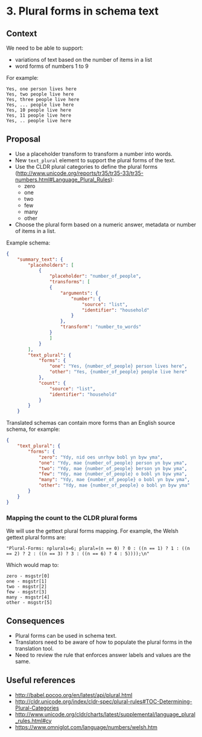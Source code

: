 # 3. Plural forms in schema text

## Context

We need to be able to support:
- variations of text based on the number of items in a list
- word forms of numbers 1 to 9

For example:

```
Yes, one person lives here
Yes, two people live here
Yes, three people live here
Yes, ... people live here
Yes, 10 people live here
Yes, 11 people live here
Yes, .. people live here
```

## Proposal

- Use a placeholder transform to transform a number into words.
- New `text_plural` element to support the plural forms of the text.
- Use the CLDR plural categories to define the plural forms (http://www.unicode.org/reports/tr35/tr35-33/tr35-numbers.html#Language_Plural_Rules):
  - zero
  - one
  - two
  - few
  - many
  - other
- Choose the plural form based on a numeric answer, metadata or number of items in a list.

Example schema:

```json
{
    "summary_text": {
        "placeholders": [
            {
                "placeholder": "number_of_people",
                "transforms": [
                {
                    "arguments": {
                        "number": {
                            "source": "list",
                            "identifier": "household"
                        }
                    },
                    "transform": "number_to_words"
                }
                ]
            }
        ],
        "text_plural": {
            "forms": {
                "one": "Yes, {number_of_people} person lives here",
                "other": "Yes, {number_of_people} people live here"
            },
            "count": {
                "source": "list",
                "identifier": "household"
            }
        }
    }
```

Translated schemas can contain more forms than an English source schema, for example:

```json
{
    "text_plural": {
        "forms": {
            "zero": "Ydy, nid oes unrhyw bobl yn byw yma",
            "one": "Ydy, mae {number_of_people} person yn byw yma",
            "two": "Ydy, mae {number_of_people} berson yn byw yma",
            "few": "Ydy, mae {number_of_people} o bobl yn byw yma",
            "many": "Ydy, mae {number_of_people} o bobl yn byw yma",
            "other": "Ydy, mae {number_of_people} o bobl yn byw yma"
        }
    }
}
```

### Mapping the count to the CLDR plural forms

We will use the gettext plural forms mapping. For example, the Welsh gettext plural forms are:

```
"Plural-Forms: nplurals=6; plural=(n == 0) ? 0 : ((n == 1) ? 1 : ((n == 2) ? 2 : ((n == 3) ? 3 : ((n == 6) ? 4 : 5))));\n"
```

Which would map to:

```
zero - msgstr[0]
one - msgstr[1]
two - msgstr[2]
few - msgstr[3]
many - msgstr[4]
other - msgstr[5]
```

## Consequences

- Plural forms can be used in schema text.
- Translators need to be aware of how to populate the plural forms in the translation tool.
- Need to review the rule that enforces answer labels and values are the same.

## Useful references

- http://babel.pocoo.org/en/latest/api/plural.html
- http://cldr.unicode.org/index/cldr-spec/plural-rules#TOC-Determining-Plural-Categories
- http://www.unicode.org/cldr/charts/latest/supplemental/language_plural_rules.html#cy
- https://www.omniglot.com/language/numbers/welsh.htm
